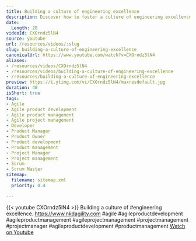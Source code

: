 ```yaml
---
title: Building a culture of engineering excellence
description: Discover how to foster a culture of engineering excellence in your team. Unlock the secrets to agile success in product and project management!
date:
  Length: 20
videoId: CXOrndz5lN4
source: youtube
url: /resources/videos/:slug
slug: building-a-culture-of-engineering-excellence
canonicalUrl: https://www.youtube.com/watch?v=CXOrndz5lN4
aliases:
- /resources/videos/CXOrndz5lN4
- /resources/videos/building-a-culture-of-engineering-excellence
- /resources/building-a-culture-of-engineering-excellence
preview: https://i.ytimg.com/vi/CXOrndz5lN4/maxresdefault.jpg
duration: 40
isShort: true
tags:
- Agile
- Agile product development
- Agile product management
- Agile project management
- Developer
- Product Manager
- Product Owner
- Product development
- Product management
- Project Manager
- Project management
- Scrum
- Scrum Master
sitemap:
  filename: sitemap.xml
  priority: 0.4

---
```

{{< youtube CXOrndz5lN4 >}} 
 Building a culture of #engineering excellence. https://www.nkdagility.com #agile #agileproductdevelopment #agileproductmanagement #agileprojectmanagement #projectmanagement #projectmanager #agileproductdevelopment #productmanagement 
 [Watch on Youtube](https://www.youtube.com/watch?v=CXOrndz5lN4)
